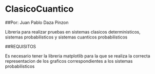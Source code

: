 # ClasicoCuantico

##Por: Juan Pablo Daza Pinzon

Libreria para realizar pruebas en sistemas clasicos deterministicos, sistemas probabilisticos y sistemas cuanticos probabilisticos

##REQUISITOS

Es necesario tener la libreria matplotlib para la que se realiza la correcta representacion de los graficos correspondientes a los sistemas probabilisticos
